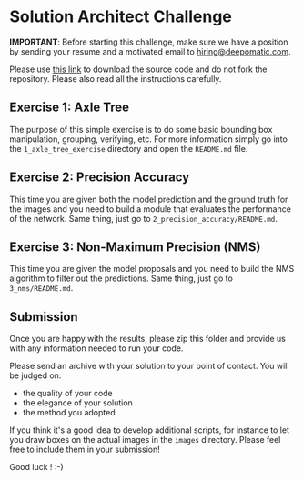 # Solution Architect Challenge

**IMPORTANT**: Before starting this challenge, make sure we have a position by sending your
resume and a motivated email to hiring@deepomatic.com.

Please use [this link](https://github.com/Deepomatic/technical-screening/archive/master.zip) to download the source code and do not fork the repository. Please also read all the instructions carefully.

## Exercise 1: Axle Tree
The purpose of this simple exercise is to do some basic bounding box manipulation, grouping, verifying, etc. For more information simply go into the `1_axle_tree_exercise` directory and open the `README.md` file.

## Exercise 2: Precision Accuracy 
This time you are given both the model prediction and the ground truth for the images and you need to build a module that evaluates the performance of the network. Same thing, just go to `2_precision_accuracy/README.md`.

## Exercise 3: Non-Maximum Precision (NMS)
This time you are given the model proposals and you need to build the NMS algorithm to filter out the predictions. Same thing, just go to `3_nms/README.md`.

## Submission

Once you are happy with the results, please zip this folder and provide us with any information needed to run your code.

Please send an archive with your solution to your point of contact. You will be judged on:
- the quality of your code
- the elegance of your solution
- the method you adopted

If you think it's a good idea to develop additional scripts, for instance to let you draw boxes on the actual images in the `images` directory. Please feel free to include them in your submission!

Good luck ! :-)
